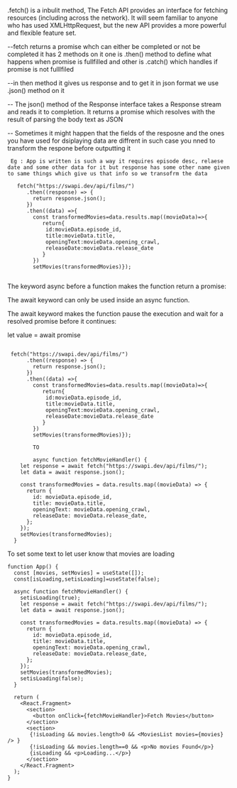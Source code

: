 .fetch() is a inbulit method, The Fetch API provides an interface for fetching resources (including across the network). It will seem familiar to anyone who has used XMLHttpRequest, but the new API provides a more powerful and flexible feature set.

--fetch returns a promise whch can either be completed or not be completed it has 2 methods on it one is .then() method to define what happens when promise is fullfilled and other is .catch() which handles if promise is not fulllfiled 

--in then method it gives us response and to get it in json format  we use .json() method on it 

-- The json() method of the Response interface takes a Response stream and reads it to completion. It returns a promise which resolves with the result of parsing the body text as JSON

-- Sometimes it might happen that the fields of the resposne and the ones you have used for dsiplaying data are diffrent in such case you nned to transform the respone before outputting it 
```
 Eg : App is written is such a way it requires episode desc, relaese date and some other data for it but response has some other name given to same things which give us that info so we transofrm the data 
  
   fetch("https://swapi.dev/api/films/")
      .then((response) => {
        return response.json();
      })
      .then((data) =>{
        const transformedMovies=data.results.map((movieData)=>{
           return{
            id:movieData.episode_id,
            title:movieData.title,
            openingText:movieData.opening_crawl,
            releaseDate:movieData.release_date
           }
        })
        setMovies(transformedMovies)});
        
```

The keyword async before a function makes the function return a promise:

The await keyword can only be used inside an async function.

The await keyword makes the function pause the execution and wait for a resolved promise before it continues:

let value = await promise

``` eg:

 fetch("https://swapi.dev/api/films/")
      .then((response) => {
        return response.json();
      })
      .then((data) =>{
        const transformedMovies=data.results.map((movieData)=>{
           return{
            id:movieData.episode_id,
            title:movieData.title,
            openingText:movieData.opening_crawl,
            releaseDate:movieData.release_date
           }
        })
        setMovies(transformedMovies)});
        
        TO
        
        async function fetchMovieHandler() {
    let response = await fetch("https://swapi.dev/api/films/");
    let data = await response.json();

    const transformedMovies = data.results.map((movieData) => {
      return {
        id: movieData.episode_id,
        title: movieData.title,
        openingText: movieData.opening_crawl,
        releaseDate: movieData.release_date,
      };
    });
    setMovies(transformedMovies);
  }
```
To set some text to let user know that movies are loading 

```
function App() {
  const [movies, setMovies] = useState([]);
  const[isLoading,setisLoading]=useState(false);

  async function fetchMovieHandler() {
    setisLoading(true);
    let response = await fetch("https://swapi.dev/api/films/");
    let data = await response.json();

    const transformedMovies = data.results.map((movieData) => {
      return {
        id: movieData.episode_id,
        title: movieData.title,
        openingText: movieData.opening_crawl,
        releaseDate: movieData.release_date,
      };
    });
    setMovies(transformedMovies);
    setisLoading(false);
  }

  return (
    <React.Fragment>
      <section>
        <button onClick={fetchMovieHandler}>Fetch Movies</button>
      </section>
      <section>
       {!isLoading && movies.length>0 && <MoviesList movies={movies} /> }
       {!isLoading && movies.length==0 && <p>No movies Found</p>}
       {isLoading && <p>Loading...</p>}
      </section>
    </React.Fragment>
  );
}

```

